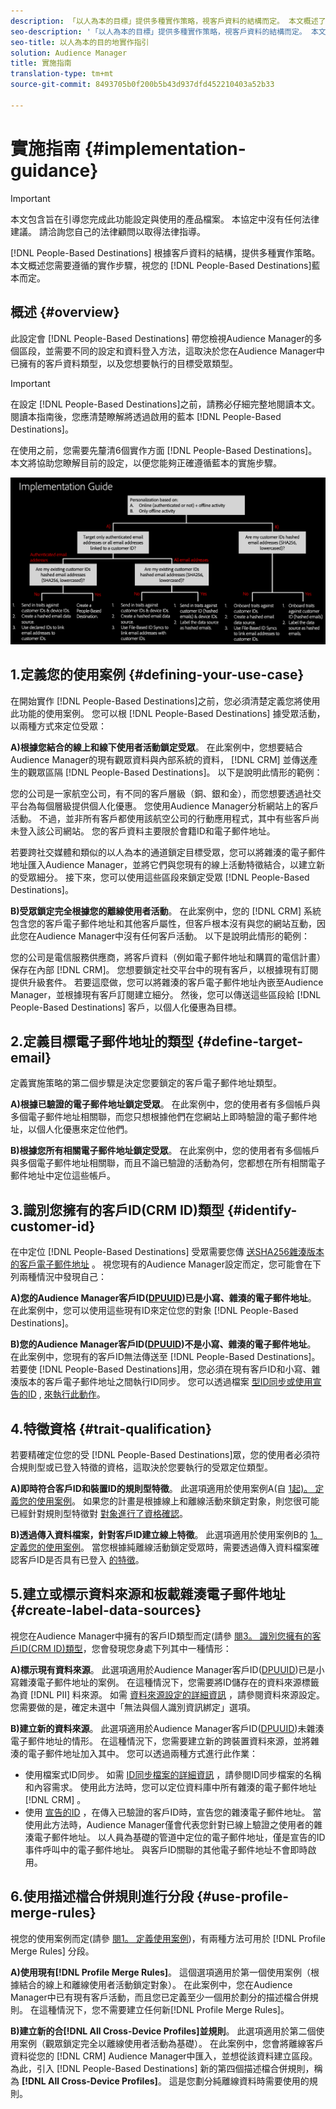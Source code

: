 ```yaml
---
description: 「以人為本的目標」提供多種實作策略，視客戶資料的結構而定。 本文概述了您在「以人為本的目標」上需要遵循的實作步驟，視您的藍本而定。
seo-description: '「以人為本的目標」提供多種實作策略，視客戶資料的結構而定。 本文概述了您在「以人為本的目標」上需要遵循的實作步驟，視您的藍本而定。  '
seo-title: 以人為本的目的地實作指引
solution: Audience Manager
title: 實施指南
translation-type: tm+mt
source-git-commit: 8493705b0f200b5b43d937dfd452210403a52b33

---
```



# 實施指南 {#implementation-guidance}

>[!IMPORTANT]
>本文包含旨在引導您完成此功能設定與使用的產品檔案。 本協定中沒有任何法律建議。 請洽詢您自己的法律顧問以取得法律指導。

[!DNL People-Based Destinations] 根據客戶資料的結構，提供多種實作策略。 本文概述您需要遵循的實作步驟，視您的 [!DNL People-Based Destinations]藍本而定。

## 概述 {#overview}

此設定會 [!DNL People-Based Destinations] 帶您檢視Audience Manager的多個區段，並需要不同的設定和資料登入方法，這取決於您在Audience Manager中已擁有的客戶資料類型，以及您想要執行的目標受眾類型。

>[!IMPORTANT]
> 在設定 [!DNL People-Based Destinations]之前，請務必仔細完整地閱讀本文。 閱讀本指南後，您應清楚瞭解將透過啟用的藍本 [!DNL People-Based Destinations]。

在使用之前，您需要先釐清6個實作方面 [!DNL People-Based Destinations]。 本文將協助您瞭解目前的設定，以便您能夠正確遵循藍本的實施步驟。

![pbd實施](assets/pbd-implementation.png)

## 1.定義您的使用案例 {#defining-your-use-case}

在開始實作 [!DNL People-Based Destinations]之前，您必須清楚定義您將使用此功能的使用案例。 您可以根 [!DNL People-Based Destinations] 據受眾活動，以兩種方式來定位受眾：

**A)根據您結合的線上和線下使用者活動鎖定受眾**。 在此案例中，您想要結合Audience Manager的現有觀眾資料與內部系統的資料， [!DNL CRM] 並傳送產生的觀眾區隔 [!DNL People-Based Destinations]。 以下是說明此情形的範例：

您的公司是一家航空公司，有不同的客戶層級（銅、銀和金），而您想要透過社交平台為每個層級提供個人化優惠。 您使用Audience Manager分析網站上的客戶活動。 不過，並非所有客戶都使用該航空公司的行動應用程式，其中有些客戶尚未登入該公司網站。 您的客戶資料主要限於會籍ID和電子郵件地址。

若要跨社交媒體和類似的以人為本的通道鎖定目標受眾，您可以將雜湊的電子郵件地址匯入Audience [](people-based-destinations-prerequisites.md) Manager，並將它們與您現有的線上活動特徵結合，以建立新的受眾細分。 接下來，您可以使用這些區段來鎖定受眾 [!DNL People-Based Destinations]。

**B)受眾鎖定完全根據您的離線使用者活動**。 在此案例中，您的 [!DNL CRM] 系統包含您的客戶電子郵件地址和其他客戶屬性，但客戶根本沒有與您的網站互動，因此您在Audience Manager中沒有任何客戶活動。 以下是說明此情形的範例：

您的公司是電信服務供應商，將客戶資料（例如電子郵件地址和購買的電信計畫）保存在內部 [!DNL CRM]。 您想要鎖定社交平台中的現有客戶，以根據現有訂閱提供升級套件。 若要這麼做，您可以將雜湊的客戶電子郵件地址內嵌至Audience Manager，並根據現有客戶訂閱建立細分。 然後，您可以傳送這些區段給 [!DNL People-Based Destinations] 客戶，以個人化優惠為目標。

## 2.定義目標電子郵件地址的類型 {#define-target-email}

定義實施策略的第二個步驟是決定您要鎖定的客戶電子郵件地址類型。

**A)根據已驗證的電子郵件地址鎖定受眾**。 在此案例中，您的使用者有多個帳戶與多個電子郵件地址相關聯，而您只想根據他們在您網站上即時驗證的電子郵件地址，以個人化優惠來定位他們。

**B)根據您所有相關電子郵件地址鎖定受眾**。 在此案例中，您的使用者有多個帳戶與多個電子郵件地址相關聯，而且不論已驗證的活動為何，您都想在所有相關電子郵件地址中定位這些帳戶。

## 3.識別您擁有的客戶ID(CRM ID)類型 {#identify-customer-id}

在中定位 [!DNL People-Based Destinations] 受眾需要您傳 [送SHA256雜湊版本的客戶電子郵件地址](people-based-destinations-prerequisites.md) 。 視您現有的Audience Manager設定而定，您可能會在下列兩種情況中發現自己：

**A)您的Audience Manager客戶ID([DPUUID](../../reference/ids-in-aam.md))已是小寫、雜湊的電子郵件地址**。 在此案例中，您可以使用這些現有ID來定位您的對象 [!DNL People-Based Destinations]。

**B)您的Audience Manager客戶ID([DPUUID](../../reference/ids-in-aam.md))不是小寫、雜湊的電子郵件地址**。 在此案例中，您現有的客戶ID無法傳送至 [!DNL People-Based Destinations]。 若要使 [!DNL People-Based Destinations]用，您必須在現有客戶ID和小寫、雜湊版本的客戶電子郵件地址之間執行ID同步。 您可以透過檔案 [型ID同步或使用宣告的ID](../../integration/sending-audience-data/batch-data-transfer-explained/id-sync-file-based.md) , [來執行此動作](../declared-ids.md)。

## 4.特徵資格 {#trait-qualification}

若要精確定位您的受 [!DNL People-Based Destinations]眾，您的使用者必須符合規則型或已登入特徵的資格，這取決於您要執行的受眾定位類型。

**A)即時符合客戶ID和裝置ID的規則型特徵**。 此選項適用於使用案例A(自 [1起)。 定義您的使用案例](people-based-destinations-workflow.md#defining-your-use-case)。 如果您的計畫是根據線上和離線活動來鎖定對象，則您很可能已經針對規則型特徵對 [對象進行了資格確認](../traits/trait-and-segment-qualification-reference.md)。

**B)透過傳入資料檔案，針對客戶ID建立線上特徵**。 此選項適用於使用案例B的 [1。 定義您的使用案例](people-based-destinations-workflow.md#defining-your-use-case)。 當您根據純離線活動鎖定受眾時，需要透過傳入資料檔案確認客戶ID是否具有已登入 [的特徵](../../integration/sending-audience-data/batch-data-transfer-explained/inbound-file-contents.md)。

## 5.建立或標示資料來源和板載雜湊電子郵件地址 {#create-label-data-sources}

視您在Audience Manager中擁有的客戶ID類型而定(請參 [閱3。 識別您擁有的客戶ID(CRM ID)類型](people-based-destinations-workflow.md#identify-customer-id)，您會發現您身處下列其中一種情形：

**A)標示現有資料來源**。 此選項適用於Audience Manager客戶ID([DPUUID](../../reference/ids-in-aam.md))已是小寫雜湊電子郵件地址的案例。 在這種情況下，您需要將ID儲存在的資料來源標籤為資 [!DNL PII] 料來源。 如需 [資料來源設定的詳細資訊](../datasources-list-and-settings.md) ，請參閱資料來源設定。 您需要做的是，確定未選中「無法與個人識別資訊綁定」選項。

**B)建立新的資料來源**。 此選項適用於Audience Manager客戶ID([DPUUID](../../reference/ids-in-aam.md))未雜湊電子郵件地址的情形。 在這種情況下，您需要建立新的跨裝置資料來源，並將雜湊的電子郵件地址加入其中。 您可以透過兩種方式進行此作業：

* 使用檔案式ID同步。 如需 [ID同步檔案的詳細資訊](../../integration/sending-audience-data/batch-data-transfer-explained/id-sync-file-based.md) ，請參閱ID同步檔案的名稱和內容需求。 使用此方法時，您可以定位資料庫中所有雜湊的電子郵件地址 [!DNL CRM] 。
* 使用 [宣告的ID](../declared-ids.md) ，在傳入已驗證的客戶ID時，宣告您的雜湊電子郵件地址。 當使用此方法時，Audience Manager僅會代表您針對已線上驗證之使用者的雜湊電子郵件地址。 以人員為基礎的管道中定位的電子郵件地址，僅是宣告的ID事件呼叫中的電子郵件地址。 與客戶ID關聯的其他電子郵件地址不會即時啟用。

## 6.使用描述檔合併規則進行分段 {#use-profile-merge-rules}

視您的使用案例而定(請參 [閱1。 定義使用案例](people-based-destinations-workflow.md#defining-your-use-case))，有兩種方法可用於 [!DNL Profile Merge Rules] 分段。

**A)使用現有[!DNL Profile Merge Rules]**。 這個選項適用於第一個使用案例（根據結合的線上和離線使用者活動鎖定對象）。 在此案例中，您在Audience Manager中已有現有客戶活動，而且您已定義至少一個用於劃分的描述檔合併規則。 在這種情況下，您不需要建立任何新[!DNL Profile Merge Rules]。

**B)建立新的合[!DNL All Cross-Device Profiles]並規則**。 此選項適用於第二個使用案例（觀眾鎖定完全以離線使用者活動為基礎）。 在此案例中，您會將離線客戶資料從您的 [!DNL CRM] Audience Manager中匯入，並想從該資料建立區段。 為此，引入 [!DNL People-Based Destinations] 新的第四個描述檔合併規則，稱為 **[!DNL All Cross-Device Profiles]**。 這是您劃分純離線資料時需要使用的規則。
